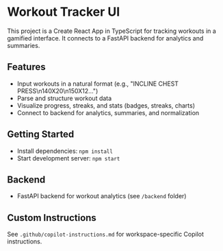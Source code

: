 # Workout Tracker UI

This project is a Create React App in TypeScript for tracking workouts in a gamified interface. It connects to a FastAPI backend for analytics and summaries.

## Features

- Input workouts in a natural format (e.g., "INCLINE CHEST PRESS\n140X20\n150X12...")
- Parse and structure workout data
- Visualize progress, streaks, and stats (badges, streaks, charts)
- Connect to backend for analytics, summaries, and normalization

## Getting Started

- Install dependencies: `npm install`
- Start development server: `npm start`

## Backend

- FastAPI backend for workout analytics (see `/backend` folder)

## Custom Instructions

See `.github/copilot-instructions.md` for workspace-specific Copilot instructions.
